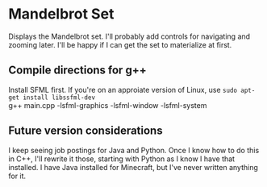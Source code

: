 # Mandelbrot Set

Displays the Mandelbrot set. I'll probably add controls for navigating and zooming later. I'll be happy if I can get the set to materialize at first.

## Compile directions for g++

Install SFML first. If you're on an approiate version of Linux, use ```sudo apt-get install libssfml-dev```  
g++ main.cpp -lsfml-graphics -lsfml-window -lsfml-system

## Future version considerations

I keep seeing job postings for Java and Python. Once I know how to do this in C++, I'll rewrite it those, starting with Python as I know I have that installed. I have Java installed for Minecraft, but I've never written anything for it.
